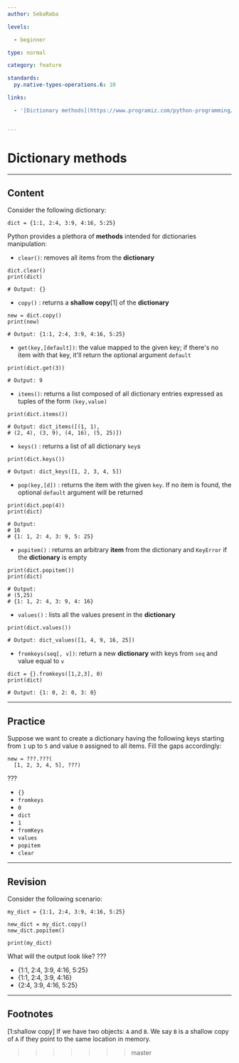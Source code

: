 ```yaml
---
author: SebaRaba

levels:

  - beginner

type: normal

category: feature

standards:
  py.native-types-operations.6: 10

links:

  - '[Dictionary methods](https://www.programiz.com/python-programming/dictionary){website}'


---
```


# Dictionary methods

---
## Content

Consider the following dictionary:

```
dict = {1:1, 2:4, 3:9, 4:16, 5:25}
```

Python provides a plethora of **methods** intended for dictionaries manipulation:

- `clear()`: removes all items from the **dictionary**

```
dict.clear()
print(dict)

# Output: {}
```

- `copy()` : returns a **shallow copy**[1] of the **dictionary**

```
new = dict.copy()
print(new)

# Output: {1:1, 2:4, 3:9, 4:16, 5:25}
```

- `get(key,[default])`: the value mapped to the given key; if there's no item with that key, it'll return the optional argument `default`

```
print(dict.get(3))

# Output: 9
```

- `items()`: returns a list composed of all dictionary entries expressed as tuples of the form `(key,value)`

```
print(dict.items())

# Output: dict_items([(1, 1),
# (2, 4), (3, 9), (4, 16), (5, 25)])
```

- `keys()` : returns a list of all dictionary `key`s

```
print(dict.keys())

# Output: dict_keys([1, 2, 3, 4, 5])
```

- `pop(key,[d])` : returns the item with the given `key`. If no item is found, the optional `default` argument will be returned

```
print(dict.pop(4))
print(dict)

# Output:
# 16
# {1: 1, 2: 4, 3: 9, 5: 25}
```

- `popitem()` : returns an arbitrary **item** from the dictionary and `KeyError` if the **dictionary** is empty

```
print(dict.popitem())
print(dict)

# Output:
# (5,25)
# {1: 1, 2: 4, 3: 9, 4: 16}
```

- `values()` : lists all the values present in the **dictionary**

```
print(dict.values())

# Output: dict_values([1, 4, 9, 16, 25])
```

- `fromkeys(seq[, v])`: return a new **dictionary** with keys from `seq` and value equal to `v`

```
dict = {}.fromkeys([1,2,3], 0)
print(dict)

# Output: {1: 0, 2: 0, 3: 0}
```

---
## Practice

Suppose we want to create a dictionary having the following keys starting from `1` up to `5` and value `0` assigned to all items. Fill the gaps accordingly:
```
new = ???.???(
  [1, 2, 3, 4, 5], ???)
```
???


* `{}`
* `fromkeys`
* `0`
* `dict`
* `1`
* `fromKeys`
* `values`
* `popitem`
* `clear`

---
## Revision

Consider the following scenario:
```
my_dict = {1:1, 2:4, 3:9, 4:16, 5:25}

new_dict = my_dict.copy()
new_dict.popitem()

print(my_dict)
```
What will the output look like?
???


* {1:1, 2:4, 3:9, 4:16, 5:25}
* {1:1, 2:4, 3:9, 4:16}
* {2:4, 3:9, 4:16, 5:25}

---
## Footnotes
[1:shallow copy]
If we have two objects: `A` and `B`. We say `B` is a shallow copy of `A` if they point to the same location in memory.
>>>>>>> master
